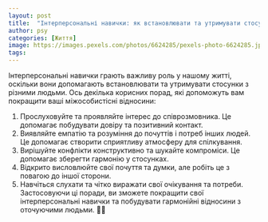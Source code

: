 ```yaml
---
layout: post
title:  "Інтерперсональні навички: як встановлювати та утримувати стосунки з різними людьми."
author: psy
categories: [Життя]
image: https://images.pexels.com/photos/6624285/pexels-photo-6624285.jpeg?auto=compress&cs=tinysrgb&fit=crop&h=627&w=1200
tags: 
---
```


Інтерперсональні навички грають важливу роль у нашому житті, оскільки вони допомагають встановлювати та утримувати стосунки з різними людьми. Ось декілька корисних порад, які допоможуть вам покращити ваші міжособистісні відносини:
1. Прослуховуйте та проявляйте інтерес до співрозмовника. Це допомагає побудувати довіру та позитивний контакт.
2. Виявляйте емпатію та розуміння до почуттів і потреб інших людей. Це допомагає створити сприятливу атмосферу для спілкування.
3. Вирішуйте конфлікти конструктивно та шукайте компроміси. Це допомагає зберегти гармонію у стосунках.
4. Відкрито висловлюйте свої почуття та думки, але робіть це з повагою до іншої сторони.
5. Навчіться слухати та чітко виражати свої очікування та потреби.
Застосовуючи ці поради, ви зможете покращити свої інтерперсональні навички та побудувати гармонійні відносини з оточуючими людьми. 🤝🌟


